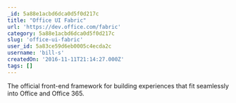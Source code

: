 ```yaml
---
_id: 5a88e1acbd6dca0d5f0d217c
title: "Office UI Fabric"
url: 'https://dev.office.com/fabric'
category: 5a88e1acbd6dca0d5f0d217c
slug: 'office-ui-fabric'
user_id: 5a83ce59d6eb0005c4ecda2c
username: 'bill-s'
createdOn: '2016-11-11T21:14:27.000Z'
tags: []
---
```


The official front-end framework for building experiences that fit seamlessly into Office and Office 365.
